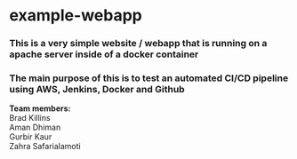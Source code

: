 # example-webapp

### This is a very simple website / webapp that is running on a apache server inside of a docker container

### The main purpose of this is to test an automated CI/CD pipeline using AWS, Jenkins, Docker and Github

**Team members:**  
Brad Killins  
Aman Dhiman  
Gurbir Kaur  
Zahra Safarialamoti
